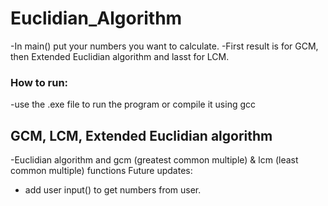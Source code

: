 # Euclidian_Algorithm
-In main() put your numbers you want to calculate.
-First result is for GCM, then Extended Euclidian algorithm and lasst for LCM.
### How to run:
-use the .exe file to run the program or compile it using gcc
## GCM, LCM, Extended Euclidian algorithm
-Euclidian algorithm and gcm (greatest common multiple) & lcm (least common multiple) functions
Future updates:
- add user input() to get numbers from user.
